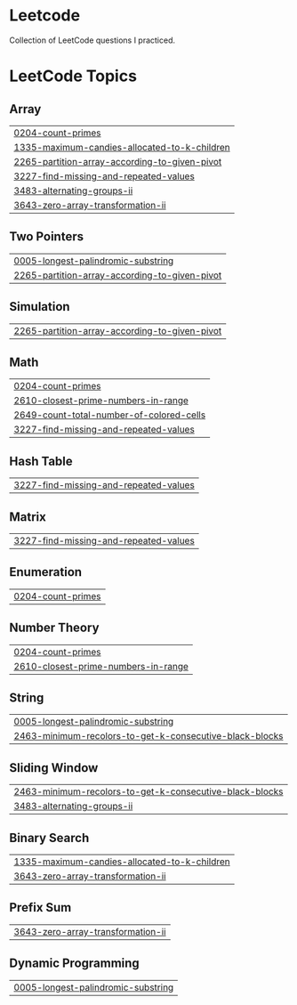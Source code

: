 # Leetcode
Collection of LeetCode questions I practiced.

<!---LeetCode Topics Start-->
# LeetCode Topics
## Array
|  |
| ------- |
| [0204-count-primes](https://github.com/hema-alapati/Leetcode/tree/master/0204-count-primes) |
| [1335-maximum-candies-allocated-to-k-children](https://github.com/hema-alapati/Leetcode/tree/master/1335-maximum-candies-allocated-to-k-children) |
| [2265-partition-array-according-to-given-pivot](https://github.com/hema-alapati/Leetcode/tree/master/2265-partition-array-according-to-given-pivot) |
| [3227-find-missing-and-repeated-values](https://github.com/hema-alapati/Leetcode/tree/master/3227-find-missing-and-repeated-values) |
| [3483-alternating-groups-ii](https://github.com/hema-alapati/Leetcode/tree/master/3483-alternating-groups-ii) |
| [3643-zero-array-transformation-ii](https://github.com/hema-alapati/Leetcode/tree/master/3643-zero-array-transformation-ii) |
## Two Pointers
|  |
| ------- |
| [0005-longest-palindromic-substring](https://github.com/hema-alapati/Leetcode/tree/master/0005-longest-palindromic-substring) |
| [2265-partition-array-according-to-given-pivot](https://github.com/hema-alapati/Leetcode/tree/master/2265-partition-array-according-to-given-pivot) |
## Simulation
|  |
| ------- |
| [2265-partition-array-according-to-given-pivot](https://github.com/hema-alapati/Leetcode/tree/master/2265-partition-array-according-to-given-pivot) |
## Math
|  |
| ------- |
| [0204-count-primes](https://github.com/hema-alapati/Leetcode/tree/master/0204-count-primes) |
| [2610-closest-prime-numbers-in-range](https://github.com/hema-alapati/Leetcode/tree/master/2610-closest-prime-numbers-in-range) |
| [2649-count-total-number-of-colored-cells](https://github.com/hema-alapati/Leetcode/tree/master/2649-count-total-number-of-colored-cells) |
| [3227-find-missing-and-repeated-values](https://github.com/hema-alapati/Leetcode/tree/master/3227-find-missing-and-repeated-values) |
## Hash Table
|  |
| ------- |
| [3227-find-missing-and-repeated-values](https://github.com/hema-alapati/Leetcode/tree/master/3227-find-missing-and-repeated-values) |
## Matrix
|  |
| ------- |
| [3227-find-missing-and-repeated-values](https://github.com/hema-alapati/Leetcode/tree/master/3227-find-missing-and-repeated-values) |
## Enumeration
|  |
| ------- |
| [0204-count-primes](https://github.com/hema-alapati/Leetcode/tree/master/0204-count-primes) |
## Number Theory
|  |
| ------- |
| [0204-count-primes](https://github.com/hema-alapati/Leetcode/tree/master/0204-count-primes) |
| [2610-closest-prime-numbers-in-range](https://github.com/hema-alapati/Leetcode/tree/master/2610-closest-prime-numbers-in-range) |
## String
|  |
| ------- |
| [0005-longest-palindromic-substring](https://github.com/hema-alapati/Leetcode/tree/master/0005-longest-palindromic-substring) |
| [2463-minimum-recolors-to-get-k-consecutive-black-blocks](https://github.com/hema-alapati/Leetcode/tree/master/2463-minimum-recolors-to-get-k-consecutive-black-blocks) |
## Sliding Window
|  |
| ------- |
| [2463-minimum-recolors-to-get-k-consecutive-black-blocks](https://github.com/hema-alapati/Leetcode/tree/master/2463-minimum-recolors-to-get-k-consecutive-black-blocks) |
| [3483-alternating-groups-ii](https://github.com/hema-alapati/Leetcode/tree/master/3483-alternating-groups-ii) |
## Binary Search
|  |
| ------- |
| [1335-maximum-candies-allocated-to-k-children](https://github.com/hema-alapati/Leetcode/tree/master/1335-maximum-candies-allocated-to-k-children) |
| [3643-zero-array-transformation-ii](https://github.com/hema-alapati/Leetcode/tree/master/3643-zero-array-transformation-ii) |
## Prefix Sum
|  |
| ------- |
| [3643-zero-array-transformation-ii](https://github.com/hema-alapati/Leetcode/tree/master/3643-zero-array-transformation-ii) |
## Dynamic Programming
|  |
| ------- |
| [0005-longest-palindromic-substring](https://github.com/hema-alapati/Leetcode/tree/master/0005-longest-palindromic-substring) |
<!---LeetCode Topics End-->